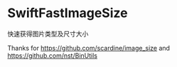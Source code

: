 # SwiftFastImageSize

快速获得图片类型及尺寸大小

Thanks for https://github.com/scardine/image_size and https://github.com/nst/BinUtils
